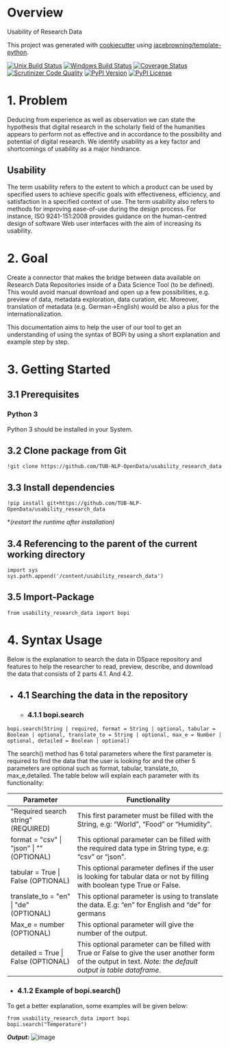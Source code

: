# Overview

Usability of Research Data

This project was generated with [cookiecutter](https://github.com/audreyr/cookiecutter) using [jacebrowning/template-python](https://github.com/jacebrowning/template-python).

[![Unix Build Status](https://img.shields.io/travis/TUB-NLP-OpenData/usability_research_data/master.svg?label=unix)](https://travis-ci.org/TUB-NLP-OpenData/usability_research_data)
[![Windows Build Status](https://img.shields.io/appveyor/ci/TUB-NLP-OpenData/usability_research_data/master.svg?label=windows)](https://ci.appveyor.com/project/TUB-NLP-OpenData/usability_research_data)
[![Coverage Status](https://img.shields.io/coveralls/TUB-NLP-OpenData/usability_research_data/master.svg)](https://coveralls.io/r/TUB-NLP-OpenData/usability_research_data)
[![Scrutinizer Code Quality](https://img.shields.io/scrutinizer/g/TUB-NLP-OpenData/usability_research_data.svg)](https://scrutinizer-ci.com/g/TUB-NLP-OpenData/usability_research_data/?branch=master)
[![PyPI Version](https://img.shields.io/pypi/v/redu.svg)](https://pypi.org/project/redu)
[![PyPI License](https://img.shields.io/pypi/l/redu.svg)](https://pypi.org/project/redu)

# 1. Problem
Deducing from experience as well as observation we can state the hypothesis that digital research in the scholarly field of the humanities appears to perform not as effective and in accordance to the possibility and potential of digital research. We identify usability as a key factor and shortcomings of usability as a major hindrance. 

## Usability
The term usability refers to the extent to which a product can be used by specified users to achieve specific goals with effectiveness, efficiency, and satisfaction in a specified context of use. The term usability also refers to methods for improving ease-of-use during the design process. For instance, ISO 9241-151:2008 provides guidance on the human-centred design of software Web user interfaces with the aim of increasing its usability.

# 2. Goal
Create a connector that makes the bridge between data available on Research Data Repositories inside of a Data Science Tool (to be defined). This would avoid manual download and open up a few possibilities, e.g. preview of data, metadata exploration, data curation, etc. Moreover, translation of metadata (e.g. German->English) would be also a plus for the internationalization.

This documentation aims to help the user of our tool to get an understanding
of using the syntax of BOPi by using a short explanation and example step by
step.



# 3. Getting Started

## 3.1 Prerequisites

  ### Python 3
  Python 3 should be installed in your System.

## 3.2 Clone package from Git
    !git clone https://github.com/TUB-NLP-OpenData/usability_research_data
    
## 3.3 Install dependencies
    !pip install git+https://github.com/TUB-NLP-OpenData/usability_research_data 
**(restart the runtime after installation)*

## 3.4 Referencing to the parent of the current working directory
    import sys
    sys.path.append('/content/usability_research_data')

## 3.5 Import-Package
    from usability_research_data import bopi




# 4. Syntax Usage

Below is the explanation to search the data in DSpace repository and features to help
the researcher to read, preview, describe, and download the data that consists of 2
parts 4.1. And 4.2.
  
 
  * ##  4.1 Searching the data in the repository
    * ### 4.1.1 bopi.search
```
bopi.search(String | required, format = String | optional, tabular = Boolean | optional, translate_to = String | optional, max_e = Number | optional, detailed = Boolean | optional) 
```
The search() method has 6 total parameters where the first parameter is required to find the data that the user is looking for and the other 5 parameters are optional such as format, tabular, translate_to, max_e,detailed. The table below will explain each parameter with its functionality:
  
Parameter | Functionality
------------ | -------------
"Required search string" (REQUIRED) | This first parameter must be filled with the String, e.g: “World”, “Food” or “Humidity”.
format =  "csv" &#124; "json" &#124; "" (OPTIONAL) | This optional parameter can be filled with the required data type in String type, e.g: “csv” or “json”.
tabular = True &#124; False (OPTIONAL)  | This optional parameter defines if the user is looking for tabular data or not by filling with boolean type True or False.
translate_to = "en" &#124; "de" (OPTIONAL) | This optional parameter is using to translate the data. E.g: “en” for English and “de” for germans
Max_e = number (OPTIONAL)  | This optional parameter will give the number of the output.
detailed = True &#124; False (OPTIONAL)  |This optional parameter can be filled with True or False to give the user another form of the output in text. _Note: the default output is table dataframe_.

  
  * ### 4.1.2 Example of bopi.search()
   To get a better explanation, some examples will be given below:
   ```
  from usability_research_data import bopi
  bopi.search("Temperature")    
   ```
   _**Output:**_
   ![image](https://drive.google.com/uc?export=view&id=1aIE2mwFE_wOxsEQNz9mnI-vPv_R1-zQS)   
   
